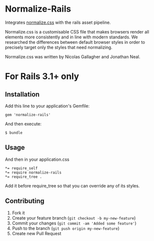# Normalize-Rails

Integrates [normalize.css](http://necolas.github.com/normalize.css/) with the rails asset pipeline.

Normalize.css is a customisable CSS file that makes browsers render all elements more consistently and in line with modern standards. We researched the differences between default browser styles in order to precisely target only the styles that need normalizing.

Normalize.css was written by Nicolas Gallagher and Jonathan Neal. 

# For Rails 3.1+ only

## Installation

Add this line to your application's Gemfile:

    gem 'normalize-rails'

And then execute:

    $ bundle

## Usage


And then in your application.css

    *= require_self
    *= require normalize-rails
    *= require_tree .
    
Add it before require_tree so that you can override any of its styles.

## Contributing

1. Fork it
2. Create your feature branch (`git checkout -b my-new-feature`)
3. Commit your changes (`git commit -am 'Added some feature'`)
4. Push to the branch (`git push origin my-new-feature`)
5. Create new Pull Request
